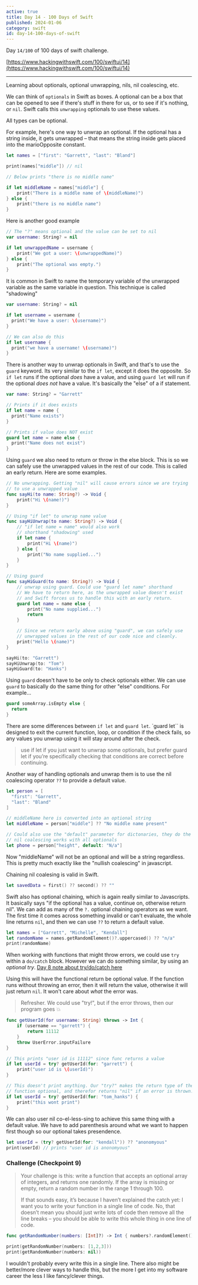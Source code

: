 ```yaml
---
active: true
title: Day 14 - 100 Days of Swift
published: 2024-01-06
category: swift
id: day-14-100-days-of-swift
---
```


Day `14/100` of 100 days of swift challenge.

[https://www.hackingwithswift.com/100/swiftui/14](https://www.hackingwithswift.com/100/swiftui/14)

---

Learning about optionals, optional unwrapping, nils, nil coalescing, etc.

We can think of `optionals` in Swift as boxes. A optional can be a box that can be opened to see if there's stuff in there for us, or to see if it's nothing, or `nil`. Swift calls this `unwrapping` optionals to use these values.

All types can be optional.

For example, here's one way to unwrap an optional. If the optional has a string inside, it gets unwrapped – that means the string inside gets placed into the marioOpposite constant.

```swift
let names = ["first": "Garrett", "last": "Bland"]

print(names["middle"]) // nil

// Below prints "there is no middle name"

if let middleName = names["middle"] {
    print("There is a middle name of \(middleName)")
} else {
    print("there is no middle name")
}
```

Here is another good example

```swift
// The "?" means optional and the value can be set to nil
var username: String? = nil

if let unwrappedName = username {
    print("We got a user: \(unwrappedName)")
} else {
    print("The optional was empty.")
}
```

It is common in Swift to name the temporary variable of the unwrapped variable as the same variable in question. This technique is called "shadowing"

```swift
var username: String? = nil

if let username = username {
  print("We have a user: \(username)")
}

// We can also do this
if let username {
  print("we have a username! \(username)")
}
```

There is another way to unwrap optionals in Swift, and that's to use the `guard` keyword. Its very similar to the `if let`, except it does the opposite. So `if let` runs if the optional _does_ have a value, and using `guard let` will run if the optional _does *not*_ have a value. It's basically the "else" of a if statement.

```swift
var name: String? = "Garrett"

// Prints if it does exists
if let name = name {
  print("Name exists")
}

// Prints if value does NOT exist
guard let name = name else {
  print("Name does not exist")
}
```

Using `guard` we also need to return or throw in the else block. This is so we can safely use the unwrapped values in the rest of our code. This is called an early return. Here are some examples.

```swift
// No unwrapping. Getting "nil" will cause errors since we are trying
// to use a unwrapped value
func sayHi(to name: String?) -> Void {
    print("Hi \(name!)")
}

// Using "if let" to unwrap name value
func sayHiUnwrap(to name: String?) -> Void {
    // "if let name = name" would also work
    // shorthand "shadowing" used
    if let name {
        print("Hi \(name)")
    } else {
        print("No name supplied...")
    }
}

// Using guard
func sayHiGuard(to name: String?) -> Void {
    // unwrap using guard. Could use "guard let name" shorthand
    // We have to return here, as the unwrapped value doesn't exist
    // and Swift forces us to handle this with an early return.
    guard let name = name else {
        print("No name supplied...")
        return
    }

    // Since we return early above using "guard", we can safely use
    // unwrapped values in the rest of our code nice and cleanly.
    print("Hello \(name)")
}

sayHi(to: "Garrett")
sayHiUnwrap(to: "Tom")
sayHiGuard(to: "Hanks")
```

Using `guard` doesn't have to be only to check optionals either. We can use `guard` to basically do the same thing for other "else" conditions. For example...

```swift
guard someArray.isEmpty else {
  return
}
```

There are some differences between `if let` and `guard let`. `guard let`` is designed to exit the current function, loop, or condition if the check fails, so any values you unwrap using it will stay around after the check.

> use if let if you just want to unwrap some optionals, but prefer guard let if you’re specifically checking that conditions are correct before continuing.

Another way of handling optionals and unwrap them is to use the nil coalescing operator `??` to provide a default value.

```swift
let person = [
  "first": "Garrett",
  "last": "Bland"
]

// middleName here is converted into an optional string
let middleName = person["middle"] ?? "No middle name present"

// Could also use the "default" parameter for dictonaries, they do the same thing as above
// nil coalescing works with all optionals
let phone = person["height", default: "N/a"]
```

Now "middleName" will not be an optional and will be a string regardless. This is pretty much exactly like the "nullish coalescing" in javascript.

Chaining nil coalesing is valid in Swift.

```swift
let savedData = first() ?? second() ?? ""
```

Swift also has optional chaining, which is again really similar to Javascripts. It basically says "if the optional has a value, continue on, otherwise return nil". We can add as many of the `?.` optional chaining operators as we want. The first time it comes across something invalid or can't evaluate, the whole line returns `nil`, and then we can use `??` to return a default value.

```swift
let names = ["Garrett", "Michelle", "Kendall"]
let randomName = names.getRandomElement()?.uppercased() ?? "n/a"
print(randomName)
```

When working with functions that might throw errors, we could use `try` within a `do/catch` block. However we can do something similar, by using an _optional try_. [Day 8 note about try/do/catch here](/posts/day-8-100-days-of-swift.md)

Using this will have the functional return be optional value. If the function runs without throwing an error, then it will return the value, otherwise it will just return `nil`. It won't care about _what_ the error was.

> Refresher. We could use "try!", but if the error throws, then our program goes 💥

```swift
func getUserId(for username: String) throws -> Int {
    if (username == "garrett") {
        return 11112
    }
    throw UserError.inputFailure
}

// This prints "user id is 11112" since func returns a value
if let userId = try? getUserId(for: "garrett") {
    print("user id is \(userId)")
}

// This doesn't print anything. Our "try?" makes the return type of the
// function optional, and therefor returns "nil" if an error is thrown.
if let userId = try? getUserId(for: "tom_hanks") {
    print("this wont print")
}
```

We can also user nil co-el-less-sing to achieve this same thing with a default value. We have to add parenthesis around what we want to happen first though so our optional takes presendence.

```swift
let userId = (try? getUserId(for: "kendall")) ?? "anonomyous"
print(userId) // prints "user id is anonomyous"
```

### Challenge (Checkpoint 9)

> Your challenge is this:
> write a function that accepts an optional array of integers, and returns one randomly. If the array is
> missing or empty, return a random number in the range 1 through 100.
>
> If that sounds easy, it’s because I haven’t explained the catch yet: I want you to write your function in a
> single line of code. No, that doesn’t mean you should just write lots of code then remove all the line
> breaks – you should be able to write this whole thing in one line of code.

```swift
func getRandomNumber(numbers: [Int]?) -> Int { numbers?.randomElement() ?? Int.random(in: 1...100) }

print(getRandomNumber(numbers: [1,2,3]))
print(getRandomNumber(numbers: nil))
```

I wouldn't probably every write this in a single line. There also might be better/more clever ways to handle this, but the more I get into my software career the less I like fancy/clever things.
